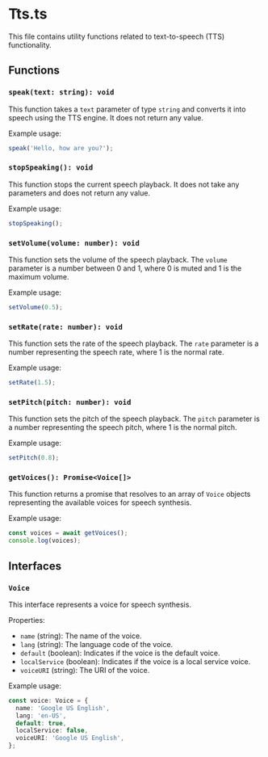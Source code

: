 # Tts.ts

This file contains utility functions related to text-to-speech (TTS) functionality.

## Functions

### `speak(text: string): void`

This function takes a `text` parameter of type `string` and converts it into speech using the TTS engine. It does not return any value.

Example usage:

```typescript
speak('Hello, how are you?');
```

### `stopSpeaking(): void`

This function stops the current speech playback. It does not take any parameters and does not return any value.

Example usage:

```typescript
stopSpeaking();
```

### `setVolume(volume: number): void`

This function sets the volume of the speech playback. The `volume` parameter is a number between 0 and 1, where 0 is muted and 1 is the maximum volume.

Example usage:

```typescript
setVolume(0.5);
```

### `setRate(rate: number): void`

This function sets the rate of the speech playback. The `rate` parameter is a number representing the speech rate, where 1 is the normal rate.

Example usage:

```typescript
setRate(1.5);
```

### `setPitch(pitch: number): void`

This function sets the pitch of the speech playback. The `pitch` parameter is a number representing the speech pitch, where 1 is the normal pitch.

Example usage:

```typescript
setPitch(0.8);
```

### `getVoices(): Promise<Voice[]>`

This function returns a promise that resolves to an array of `Voice` objects representing the available voices for speech synthesis.

Example usage:

```typescript
const voices = await getVoices();
console.log(voices);
```

## Interfaces

### `Voice`

This interface represents a voice for speech synthesis.

Properties:

- `name` (string): The name of the voice.
- `lang` (string): The language code of the voice.
- `default` (boolean): Indicates if the voice is the default voice.
- `localService` (boolean): Indicates if the voice is a local service voice.
- `voiceURI` (string): The URI of the voice.

Example usage:

```typescript
const voice: Voice = {
  name: 'Google US English',
  lang: 'en-US',
  default: true,
  localService: false,
  voiceURI: 'Google US English',
};
```
